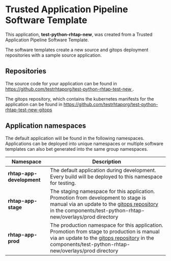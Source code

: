 # Trusted Application Pipeline Software Template

This application, **test-python-rhtap-new**, was created from a Trusted Application Pipeline Software Template.

The software templates create a new source and gitops deployment repositories with a sample source application. 

## Repositories

The source code for your application can be found in [https://github.com/testrhtaporg/test-python-rhtap-test-new ](https://github.com/testrhtaporg/test-python-rhtap-test-new ).
 
The gitops repository, which contains the kubernetes manifests for the application can be found in 
[https://github.com/testrhtaporg/test-python-rhtap-test-new-gitops ](https://github.com/testrhtaporg/test-python-rhtap-test-new-gitops ) 

## Application namespaces 

The default application will be found in the following namespaces. Applications can be deployed into unique namespaces or multiple software templates can also bet generated into the same group namespaces.  

|  Namespace   |  Description   |  
| -------- | -------- |   
| **rhtap-app-development** | The default application during development. Every build will be deployed to this namespace for testing. | 
| **rhtap-app-stage** | The staging namespace for this application. Promotion from development to stage is manual via an update to the [gitops repository](https://github.com/testrhtaporg/test-python-rhtap-test-new-gitops ) in the components/test-python-rhtap-new/overlays/prod directory |  
| **rhtap-app-prod** | The production namespace for this application. Promotion from stage to production is manual via an update to the [gitops repository](https://github.com/testrhtaporg/test-python-rhtap-test-new-gitops ) in the components/test-python-rhtap-new/overlays/prod directory | 